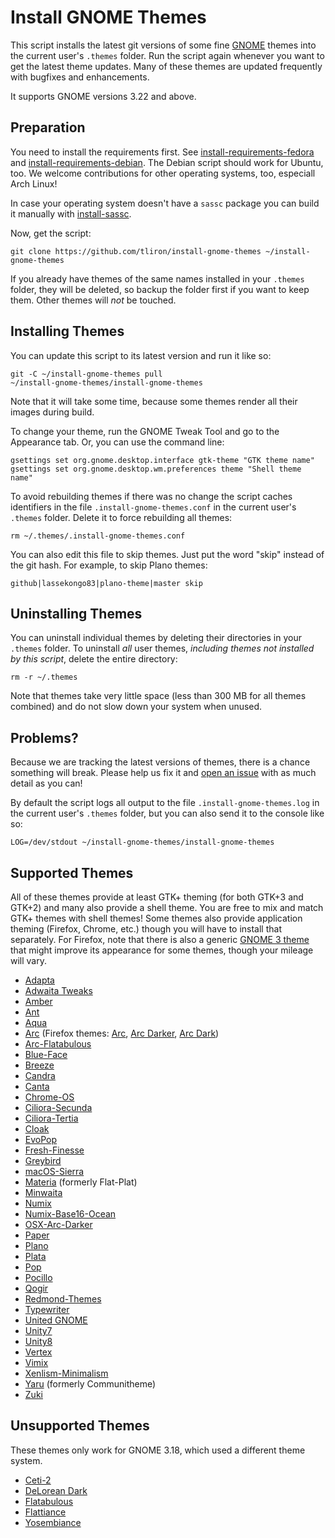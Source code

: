 Install GNOME Themes
====================

This script installs the latest git versions of some fine [GNOME](https://www.gnome.org/) themes
into the current user's `.themes` folder. Run the script again whenever you want to get the latest
theme updates. Many of these themes are updated frequently with bugfixes and enhancements.

It supports GNOME versions 3.22 and above.


Preparation
-----------

You need to install the requirements first. See
[install-requirements-fedora](install-requirements-fedora) and
[install-requirements-debian](install-requirements-debian). The Debian script should work for
Ubuntu, too. We welcome contributions for other operating systems, too, especiall Arch Linux!

In case your operating system doesn't have a `sassc` package you can build it manually with
[install-sassc](install-sassc).

Now, get the script:

    git clone https://github.com/tliron/install-gnome-themes ~/install-gnome-themes

If you already have themes of the same names installed in your `.themes` folder, they will be
deleted, so backup the folder first if you want to keep them. Other themes will _not_ be touched.


Installing Themes
-----------------

You can update this script to its latest version and run it like so:

    git -C ~/install-gnome-themes pull
    ~/install-gnome-themes/install-gnome-themes

Note that it will take some time, because some themes render all their images during build.

To change your theme, run the GNOME Tweak Tool and go to the Appearance tab. Or, you can use the
command line:

    gsettings set org.gnome.desktop.interface gtk-theme "GTK theme name"
    gsettings set org.gnome.desktop.wm.preferences theme "Shell theme name"

To avoid rebuilding themes if there was no change the script caches identifiers in the file
`.install-gnome-themes.conf` in the current user's `.themes` folder. Delete it to force rebuilding
all themes:

    rm ~/.themes/.install-gnome-themes.conf

You can also edit this file to skip themes. Just put the word "skip" instead of the git hash. For
example, to skip Plano themes:

    github|lassekongo83|plano-theme|master skip


Uninstalling Themes
-------------------

You can uninstall individual themes by deleting their directories in your `.themes` folder. To
uninstall *all* user themes, *including themes not installed by this script*, delete the entire
directory:

    rm -r ~/.themes

Note that themes take very little space (less than 300 MB for all themes combined) and do not slow
down your system when unused.


Problems?
---------

Because we are tracking the latest versions of themes, there is a chance something will break.
Please help us fix it and [open an issue](https://github.com/tliron/install-gnome-themes/issues)
with as much detail as you can!

By default the script logs all output to the file `.install-gnome-themes.log` in the current user's
`.themes` folder, but you can also send it to the console like so:

    LOG=/dev/stdout ~/install-gnome-themes/install-gnome-themes


Supported Themes
----------------

All of these themes provide at least GTK+ theming (for both GTK+3 and GTK+2) and many also provide a
shell theme. You are free to mix and match GTK+ themes with shell themes! Some themes also provide
application theming (Firefox, Chrome, etc.) though you will have to install that separately. For
Firefox, note that there is also a generic
[GNOME 3 theme](https://addons.mozilla.org/en-US/firefox/addon/adwaita/) that might improve its
appearance for some themes, though your mileage will vary.

* [Adapta](https://github.com/tista500/Adapta)
* [Adwaita Tweaks](https://github.com/Jazqa/adwaita-tweaks)
* [Amber](https://github.com/lassekongo83/amber-theme)
* [Ant](https://github.com/EliverLara/Ant)
* [Aqua](https://github.com/EliverLara/Aqua)
* [Arc](https://github.com/NicoHood/arc-theme) (Firefox themes: [Arc](https://addons.mozilla.org/en-US/firefox/addon/arc-theme/), [Arc Darker](https://addons.mozilla.org/en-US/firefox/addon/arc-darker-theme/), [Arc Dark](https://addons.mozilla.org/en-US/firefox/addon/arc-dark-theme/))
* [Arc-Flatabulous](https://github.com/andreisergiu98/arc-flatabulous-theme)
* [Blue-Face](https://github.com/Vistaus/Blue-Face)
* [Breeze](https://github.com/dirruk1/gnome-breeze)
* [Candra](https://github.com/killhellokitty/Candra-Themes-3.20)
* [Canta](https://github.com/vinceliuice/Canta-theme)
* [Chrome-OS](https://github.com/Elbullazul/Chrome-OS)
* [Ciliora-Secunda](https://github.com/zagortenay333/ciliora-secunda-shell)
* [Ciliora-Tertia](https://github.com/zagortenay333/ciliora-tertia-shell)
* [Cloak](https://github.com/killhellokitty/Cloak-3.22)
* [EvoPop](https://github.com/solus-cold-storage/evopop-gtk-theme)
* [Fresh-Finesse](https://github.com/Vistaus/Fresh-Finesse)
* [Greybird](https://github.com/shimmerproject/Greybird)
* [macOS-Sierra](https://github.com/Elbullazul/macOS-Sierra)
* [Materia](https://github.com/nana-4/materia-theme) (formerly Flat-Plat)
* [Minwaita](https://github.com/godlyranchdressing/Minwaita)
* [Numix](https://github.com/numixproject/numix-gtk-theme)
* [Numix-Base16-Ocean](https://gitlab.com/commonacc/numix-base16-ocean)
* [OSX-Arc-Darker](https://github.com/rufkeya/OSX-Arc-Darker)
* [Paper](https://github.com/snwh/paper-gtk-theme)
* [Plano](https://github.com/lassekongo83/plano-theme)
* [Plata](https://gitlab.com/tista500/plata-theme)
* [Pop](https://github.com/pop-os/gtk-theme)
* [Pocillo](https://github.com/UbuntuBudgie/pocillo-gtk-theme)
* [Qogir](https://github.com/vinceliuice/Qogir-theme)
* [Redmond-Themes](https://github.com/B00merang-Project/Redmond-Themes)
* [Typewriter](https://github.com/logico-dev/typewriter-gtk/)
* [United GNOME](https://github.com/godlyranchdressing/United-GNOME)
* [Unity7](https://github.com/B00merang-Project/unity7)
* [Unity8](https://github.com/B00merang-Project/unity8)
* [Vertex](https://github.com/horst3180/vertex-theme)
* [Vimix](https://github.com/vinceliuice/vimix-gtk-themes)
* [Xenlism-Minimalism](https://github.com/xenlism/minimalism)
* [Yaru](https://github.com/ubuntu/yaru) (formerly Communitheme)
* [Zuki](https://github.com/lassekongo83/zuki-themes)


Unsupported Themes
------------------

These themes only work for GNOME 3.18, which used a different theme system.

* [Ceti-2](https://github.com/horst3180/ceti-theme)
* [DeLorean Dark](https://github.com/killhellokitty/DeLorean-Dark-3.18)
* [Flatabulous](https://github.com/anmoljagetia/Flatabulous)
* [Flattiance](https://github.com/IonicaBizau/Flattiance)
* [Yosembiance](https://github.com/bsundman/Yosembiance)
